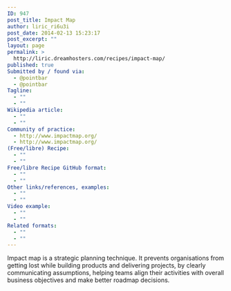 ```yaml
---
ID: 947
post_title: Impact Map
author: liric_ri6u3i
post_date: 2014-02-13 15:23:17
post_excerpt: ""
layout: page
permalink: >
  http://liric.dreamhosters.com/recipes/impact-map/
published: true
Submitted by / found via:
  - @pointbar
  - @pointbar
Tagline:
  - ""
  - ""
Wikipedia article:
  - ""
  - ""
Community of practice:
  - http://www.impactmap.org/
  - http://www.impactmap.org/
(Free/libre) Recipe:
  - ""
  - ""
Free/libre Recipe GitHub format:
  - ""
  - ""
Other links/references, examples:
  - ""
  - ""
Video example:
  - ""
  - ""
Related formats:
  - ""
  - ""
---
```

Impact map is a strategic planning technique. It prevents organisations from getting lost while building products and delivering projects, by clearly communicating assumptions, helping teams align their activities with overall business objectives and make better roadmap decisions.